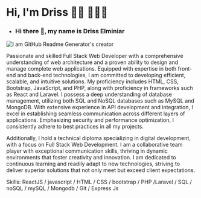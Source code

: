 # Hi, I'm Driss 👋🏾 👩🏾‍💻

- ### Hi there 👋, my name is Driss Elminiar
![I am GitHub Readme Generator's creator](https://arturssmirnovs.github.io/github-profile-readme-generator/images/banner.png)

Passionate and skilled Full Stack Web Developer with a comprehensive understanding of web architecture and a proven ability to design and manage complete web applications. Equipped with expertise in both front-end and back-end technologies, I am committed to developing efficient, scalable, and intuitive solutions. My proficiency includes HTML, CSS, Bootstrap, JavaScript, and PHP, along with proficiency in frameworks such as React and Laravel. I possess a deep understanding of database management, utilizing both SQL and NoSQL databases such as MySQL and MongoDB. With extensive experience in API development and integration, I excel in establishing seamless communication across different layers of applications. Emphasizing security and performance optimization, I consistently adhere to best practices in all my projects.

Additionally, I hold a technical diploma specializing in digital development, with a focus on Full Stack Web Development. I am a collaborative team player with exceptional communication skills, thriving in dynamic environments that foster creativity and innovation. I am dedicated to continuous learning and readily adapt to new technologies, striving to deliver superior solutions that not only meet but exceed client expectations.


Skills:  ReactJS / javascript / HTML / CSS / bootstrap / PHP /Laravel / SQL / noSQL / mySQL / Mongodb / Git / Express Js 




   
